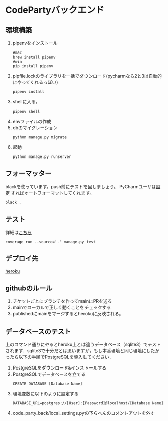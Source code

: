 # CodePartyバックエンド


## 環境構築
1. pipenvをインストール
    ```
    #mac
    brew install pipenv
    #win
    pip install pipenv
    ```
2. pipfile.lockのライブラリを一括でダウンロード(pycharmなら2と3は自動的にやってくれるっぽい)
    ```
    pipenv install
    ```
3. shellに入る。
    ```
    pipenv shell
    ```
4. envファイルの作成
4. dbのマイグレーション
    ```
    python manage.py migrate
    ```
5. 起動
    ```
    python manage.py runserver
    ```

## フォーマッター
blackを使っています。push前にテストを回しましょう。 
PyCharmユーザは[設定](https://www.notion.so/ea4344dedbb444818cb1aad0f7b6b612?p=98997f2292984e3ab4511f02f97cd21d) すればオートフォーマットしてくれます。
```
black .
```

## テスト
詳細は[こちら](https://www.notion.so/ea4344dedbb444818cb1aad0f7b6b612?p=6f0af3fa3f53409ab0f4feb14adb3038)

```
coverage run --source='.' manage.py test
```

## デプロイ先 
[heroku](https://code-party-back.herokuapp.com/)

## githubのルール
1. チケットごとにブランチを作ってmainにPRを送る 
2. mainでローカルで正しく動くことをチェックする
3. publishedにmainをマージするとherokuに反映される。

## データベースのテスト
上のコマンド通りにやるとheroku上とは違うデータベース（sqlite3）でテストされます．sqlite3で十分だとは思いますが，もし本番環境と同じ環境にしたかったら以下の手順でPostgreSQLを導入してください．
1. PostgreSQLをダウンロード&インストールする
2. PostgreSQLでデータベースを立てる
    ```
    CREATE DATABASE [Database Name]
    ```
3. 環境変数に以下のように設定する
    ```
    DATABASE_URL=postgres://[User]:[Password]@localhost/[Database Name]
    ```
4. code_party_back/local_settings.pyの下らへんのコメントアウトを外す

